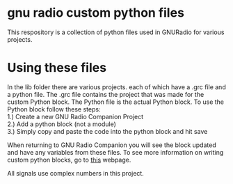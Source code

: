 # gnu radio custom python files
This respository is a collection of python files used in GNURadio for various projects.

# Using these files  
In the lib folder there are various projects. each of which have a .grc file and a python file. The .grc file contains the project that was made for the custom Python block. The Python file is the actual Python block. To use the Python block follow these steps:  
1.) Create a new GNU Radio Companion Project  
2.) Add a python block (not a module)  
3.) Simply copy and paste the code into the python block and hit save  

When returning to GNU Radio Companion you will see the block updated and have any variables from these files. To see more information on writing custom python blocks, go to [this](https://wiki.gnuradio.org/index.php/Guided_Tutorial_GNU_Radio_in_Python#3.2.3._Modifying_the_Python_Block_File) webpage.  

All signals use complex numbers in this project.
